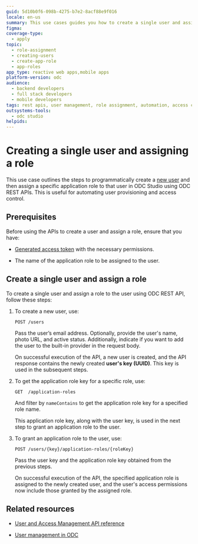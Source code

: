 ```yaml
---
guid: 5d10b0f6-098b-4275-b7e2-8acf88e9f016
locale: en-us
summary: This use cases guides you how to create a single user and assign a role to it using ODC User and Access management REST APIs.
figma:
coverage-type:
  - apply
topic:
  - role-assignment
  - creating-users
  - create-app-role
  - app-roles
app_type: reactive web apps,mobile apps
platform-version: odc
audience:
  - backend developers
  - full stack developers
  - mobile developers
tags: rest apis, user management, role assignment, automation, access control
outsystems-tools:
  - odc studio
helpids:
---
```

# Creating a single user and assigning a role

This use case outlines the steps to programmatically create a [new user](../../../../user-management/intro.md) and then assign a specific application role to that user in ODC Studio using ODC REST APIs. This is useful for automating user provisioning and access control.

## Prerequisites

Before using the APIs to create a user and assign a role, ensure that you have:

* [Generated access token](../authentication/get-access-token.md) with the necessary permissions.  

* The name of the application role to be assigned to the user.

## Create a single user and assign a role

To create a single user and assign a role to the user using ODC REST API, follow these steps:

1. To create a new user, use:

   `POST /users`

      Pass the user’s email address. Optionally, provide the user's name, photo URL, and active status. Additionally, indicate if you want to add the user to the built-in provider in the request body.  

      On successful execution of the API, a new user is created, and the API response contains the newly created **user's key (UUID)**. This key is used in the subsequent steps.  

1. To get the application role key for a specific role, use:

   `GET  /application-roles`

      And filter by `nameContains` to get the application role key for a specified role name.

      This application role key, along with the user key, is used in the next step to grant an application role to the user.

1. To grant an application role to the user, use:  

   `POST /users/{key}/application-roles/{roleKey}`

      Pass the user key and the application role key obtained from the previous steps.

    On successful execution of the API,  the specified application role is assigned to the newly created user, and the user's access permissions now include those granted by the assigned role.

## Related resources

* [User and Access Management API reference](../../identity-v1.md)

* [User management in ODC](../../../../user-management/intro.md)
